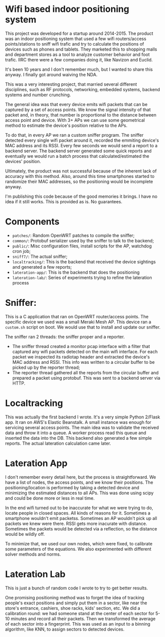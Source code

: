 # Wifi based indoor positioning system

This project was developed for a startup around 2014-2015. The product was an indoor positioning system that used a few wifi routers/access points/stations to sniff wifi trafic and try to calculate the positions of devices such as phones and tablets. They marketed this to shopping malls and department stores as a tool to analyze customer behavior and foot trafic. IIRC there were a few companies doing it, like Navizon and Euclid.

It's been 10 years and I don't remember much, but I wanted to share this anyway. I finally got around waiving the NDA.

This was a very interesting project, that married several different disciplines, such as RF protocols, networking, embedded systems, backend systems and number crunching.

The general idea was that every device emits wifi packets that can be captured by a set of access points. We know the signal intensity of that packet and, in theory, that number is proportional to the distance between access point and device. With 3+ APs we can use some geometrical method to estimate the device's position relative to the APs.

To do that, in every AP we ran a custom sniffer program. The sniffer detected every single wifi packet around it, recorded the emmiting device's MAC address and its RSSI. Every few seconds we would send a report to a backend server. The backend server generated some quick reports and eventually we would run a batch process that calculated/estimated the devices' position.

Ultimately, the product was not successful because of the inherent lack of accuracy with this method. Also, around this time smartphones started to randomize their MAC addresses, so the positioning would be incomplete anyway.

I'm publishing this code because of the good memories it brings. I have no idea if it still works. This is provided as is. No guarantees.


# Components

* `patches/`: Random OpenWRT patches to compile the sniffer;
* `common/`: Protobuf serializer used by the sniffer to talk to the backend;
* `public/`: Misc configuration files, install scripts for the AP, watchdog cron job;
* `sniff7/`: The actual sniffer;
* `localtracking/`: This is the backend that received the device sightings and generated a few reports;
* `lateration-app/`: This is the backend that does the positioning
* `lateration-lab/`: Series of experiments trying to refine the lateration process


# Sniffer:

This is a C application that ran on OpenWRT router/access points. The specific device we used was a small Meraki Mesh AP. This device ran a `custom.sh` script on boot. We would use that to install and update our sniffer. 

The sniffer ran 2 threads: the sniffer proper and a reporter.
* The sniffer thread created a monitor pcap interface with a filter that captured any wifi packets detected on the main wifi interface. For each packet we inspected its radiotap header and extracted the device's MAC address and RSSI. This info was written to a circular buffer to be picked up by the reporter thread;
* The reporter thread gathered all the reports from the circular buffer and prepared a packet using protobuf. This was sent to a backend server via HTTP.


# Localtracking

This was actually the first backend I wrote. It's a very simple Python 2/Flask app. It ran on AWS's Elastic Beanstalk. A small instance was enough for servicing several access points. The main idea was to validate the received data and throw it into a queue. A worker process read this queue and inserted the data into the DB. This backend also generated a few simple reports. The actual lateration calculation came later.


# Lateration App

I don't remember every detail here, but the process is straightforward. We have a list of nodes, the access points, and we know their positions. The positioning/location is performed by taking a detected device and minimizing the estimated distances to all APs. This was done using scipy and could be done more or less in real time.

In the end wifi turned out to be inaccurate for what we were trying to do, locate people in closed spaces. All kinds of reasons for it. Sometimes a smartphone wouldn't emit packetss. Sometimes an AP wouldn't pick up all packets we knew were there. RSSI gets more inacurate with distance. Sometimes the packets would be detected via a reflection, so the distance would be wildly off.

To minimize that, we used our own nodes, which were fixed, to calibrate some parameters of the equations. We also experimented with different solver methods and norms.


# Lateration Lab

This is just a bunch of random code I wrote to try to get better results.

One promising positioning method was to forget the idea of tracking people's exact positions and simply put them in a sector, like near the store's entrance, cashiers, shoe racks, kids' section, etc. We did a calibration round: we had someone stand at the center of each sector for 5-10 minutes and record all their packets. Then we transformed the average of each sector into a fingerprint. This was used as an input to a binning algorithm, like KNN, to assign sectors to detected devices.